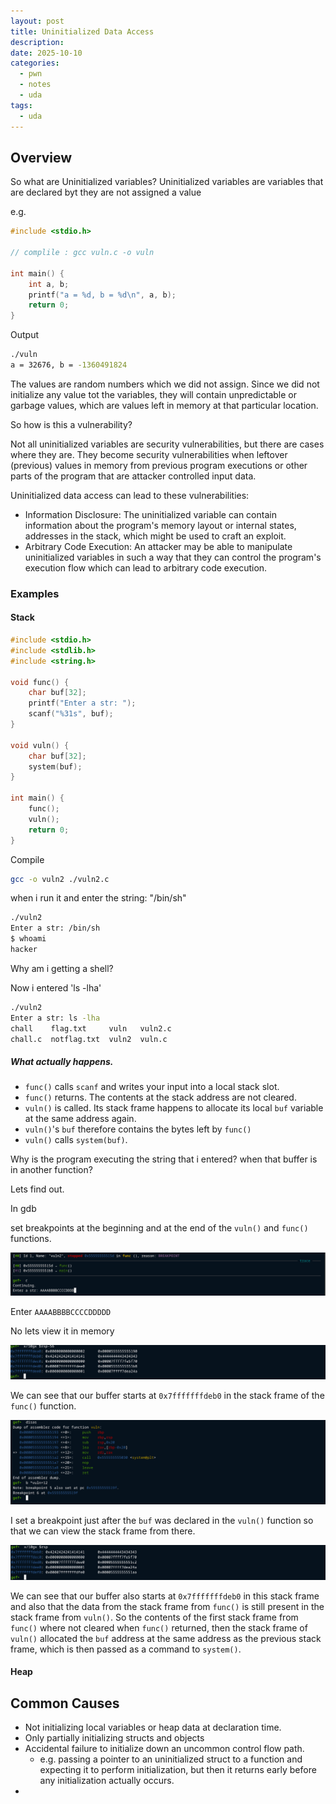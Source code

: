```yaml
---
layout: post
title: Uninitialized Data Access
description:
date: 2025-10-10
categories:
  - pwn
  - notes
  - uda
tags:
  - uda
---
```


## Overview

So what are Uninitialized variables?
Uninitialized variables are variables that are declared byt they are not assigned a value

e.g.

```c
#include <stdio.h>

// complile : gcc vuln.c -o vuln

int main() {
	int a, b;
	printf("a = %d, b = %d\n", a, b);
	return 0;
}
```

Output

```sh
./vuln 
a = 32676, b = -1360491824
```

The values are random numbers which we did not assign. Since we did not initialize any value tot the variables, they will contain unpredictable or garbage values, which are values left in memory at that particular location.

So how is this a vulnerability?

Not all uninitialized variables are security vulnerabilities, but there are cases where they are. They become security vulnerabilities when leftover (previous) values in memory from previous program executions or other parts of the program that are attacker controlled input data.

Uninitialized data access can lead to these vulnerabilities: 
- Information Disclosure: The uninitialized variable can contain information about the program's memory layout or internal states, addresses in the stack, which might be used to craft an exploit.
- Arbitrary Code Execution: An attacker may be able to manipulate uninitialized variables in such a way that they can control the program's execution flow which can lead to arbitrary code execution. 


### Examples

#### Stack 

```c
#include <stdio.h>
#include <stdlib.h>
#include <string.h>

void func() {
	char buf[32]; 
	printf("Enter a str: ");
	scanf("%31s", buf);
}

void vuln() {
	char buf[32];
	system(buf);
}

int main() {
	func();
	vuln();
	return 0;
}
```

Compile 

```sh
gcc -o vuln2 ./vuln2.c
```

when i run it and enter the string: "/bin/sh"

```sh
./vuln2
Enter a str: /bin/sh
$ whoami
hacker
```

Why am i getting a shell?

Now i entered 'ls -lha'

```sh
./vuln2 
Enter a str: ls -lha
chall	 flag.txt     vuln   vuln2.c
chall.c  notflag.txt  vuln2  vuln.c
```

##### What actually happens.
- `func()` calls `scanf` and writes your input into a local stack slot.
- `func()` returns. The contents at the stack address are not cleared.
- `vuln()` is called. Its stack frame happens to allocate its local `buf` variable at the same address again.
- `vuln()`'s `buf` therefore contains the bytes left by `func()`
- `vuln()` calls `system(buf)`. 

Why is the program executing the string that i entered? when that buffer is in another function?

Lets find out.

In gdb 

set breakpoints at the beginning and at the end of the `vuln()` and `func()` functions.

![Start](/assets/images/pwn/uda/enter_string.png)

Enter `AAAABBBBCCCCDDDDD`

No lets view it in memory

![stack_frame1](/assets/images/pwn/uda/stack_frame1.png)

We can see that our buffer starts at `0x7fffffffdeb0` in the stack frame of the `func()` function.

![b 1](/assets/images/pwn/uda/b1.png)

 I set a breakpoint just after the `buf` was declared in the `vuln()` function so that we can view the stack frame from there.

![stack frame2](/assets/images/pwn/uda/stack_frame2.png)

We can see that our buffer also starts at `0x7fffffffdeb0` in this stack frame and also that the data from the stack frame from `func()` is still present in the stack frame from `vuln()`. So the contents of the first stack frame from `func()` where not cleared when `func()` returned, then the stack frame of `vuln()` allocated the `buf` address at the same address as the previous stack frame, which is then passed as a command to `system()`.

#### Heap

	

## Common Causes

- Not initializing local variables or heap data at declaration time.
- Only partially initializing structs and objects
- Accidental failure to initialize down an uncommon control flow path.
	- e.g. passing a pointer to an uninitialized struct to a function and expecting it to perform initialization, but then it returns early before any initialization actually occurs.
-  
  